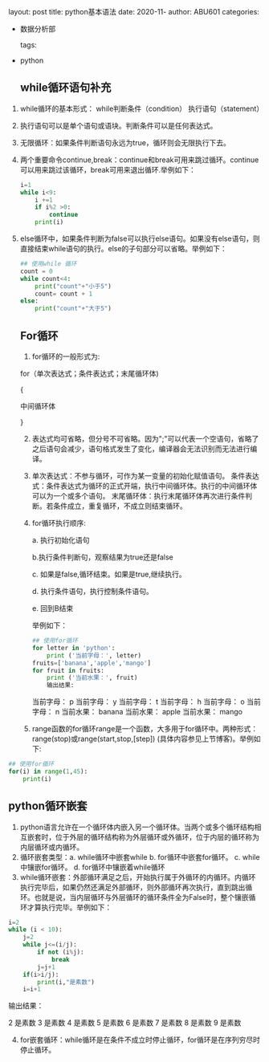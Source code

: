 layout: post
title: python基本语法
date: 2020-11-
author: ABU601
categories:

- 数据分析部

  tags:

- python

  ## while循环语句补充

1. while循环的基本形式：
   while判断条件（condition）
   执行语句（statement）

2. 执行语句可以是单个语句或语块。判断条件可以是任何表达式。

3. 无限循环：如果条件判断语句永远为true，循环则会无限执行下去。

4. 两个重要命令continue,break：continue和break可用来跳过循环。continue可以用来跳过该循环，break可用来退出循环.举例如下：

   ```python
   i=1
   while i<9:
       i +=1
       if i%2 >0:
           continue
       print(i)
   ```

5. else循环中，如果条件判断为false可以执行else语句。如果没有else语句，则直接结束while语句的执行。else的子句部分可以省略。举例如下：

   ```python
   ## 使用while 循环
   count = 0
   while count<4:
       print("count"+"小于5")
       count= count + 1
   else:
       print("count"+"大于5")
   ```

   ## For循环

   1.   for循环的一般形式为:

   for（单次表达式；条件表达式；末尾循环体)

   {

   中间循环体

   }

   2. 表达式均可省略，但分号不可省略。因为";"可以代表一个空语句，省略了之后语句会减少，语句格式发生了变化，编译器会无法识别而无法进行编译。

   3. 单次表达式：不参与循环，可作为某一变量的初始化赋值语句。  条件表达式：条件表达式为循环的正式开端，执行中间循环体。执行的中间循环体可以为一个或多个语句。  末尾循环体：执行末尾循环体再次进行条件判断。若条件成立，重复循环，不成立则结束循环。

   4. for循环执行顺序:

      a. 执行初始化语句

      b.执行条件判断句，观察结果为true还是false

      c. 如果是false,循环结束。如果是true,继续执行。

      d. 执行条件语句，执行控制条件语句。

      e. 回到B结束

      举例如下：

      ```python
      ## 使用for循环
      for letter in 'python':
          print ('当前字母：', letter)
      fruits=['banana','apple','mango']
      for fruit in fruits:
          print ('当前水果：', fruit)
          输出结果:
      ```

      当前字母： p
      当前字母： y
      当前字母： t
      当前字母： h
      当前字母： o
      当前字母： n
      当前水果： banana
      当前水果： apple
      当前水果： mango

     5. range函数的for循环range是一个函数，大多用于for循环中。两种形式：
         range(stop)或range(start,stop,[step]) (具体内容参见上节博客)。举例如下:      

```python
## 使用for循环
for(i) in range(1,45):
    print(i)
```

## python循环嵌套

1.  python语言允许在一个循环体内嵌入另一个循环体。当两个或多个循环结构相互嵌套时，位于外层的循环结构称为外层循环或外循环，位于内层的循环称为内层循环或内循环。
2. 循环嵌套类型：a. while循环中嵌套while       b. for循环中嵌套for循环。    c. while中镶嵌for循环。    d. for循环中镶嵌着while循环
3.  while循环嵌套：外部循环满足之后，开始执行属于外循环的内循环。内循环执行完毕后，如果仍然还满足外部循环，则外部循环再次执行，直到跳出循环。也就是说，当内层循环与外层循环的循环条件全为False时，整个镶嵌循环才算执行完毕。举例如下：

   

```python
i=2
while (i < 10):
    j=2
    while j<=(i/j):
        if not (i%j):
            break
        j=j+1
    if(i>i/j):
        print(i,"是素数")
    i=i+1
```

输出结果：

2 是素数
3 是素数
4 是素数
5 是素数
6 是素数
7 是素数
8 是素数
9 是素数

4. for嵌套循环：while循环是在条件不成立时停止循环，for循环是在序列穷尽时停止循环。

   

